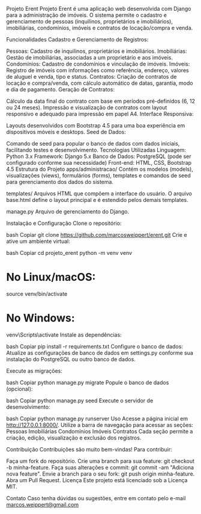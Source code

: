 Projeto Erent
Projeto Erent é uma aplicação web desenvolvida com Django para a administração de imóveis. O sistema permite o cadastro e gerenciamento de pessoas (inquilinos, proprietários e imobiliários), imobiliárias, condomínios, imóveis e contratos de locação/compra e venda.

Funcionalidades
Cadastro e Gerenciamento de Registros:

Pessoas: Cadastro de inquilinos, proprietários e imobiliários.
Imobiliárias: Gestão de imobiliárias, associadas a um proprietário e aos imóveis.
Condomínios: Cadastro de condomínios e vinculação de imóveis.
Imóveis: Registro de imóveis com informações como referência, endereço, valores de aluguel e venda, tipo e status.
Contratos: Criação de contratos de locação e compra/venda, com cálculo automático de datas, garantia, modo e dia de pagamento.
Geração de Contratos:

Cálculo da data final do contrato com base em períodos pré-definidos (6, 12 ou 24 meses).
Impressão e visualização de contratos com layout responsivo e adequado para impressão em papel A4.
Interface Responsiva:

Layouts desenvolvidos com Bootstrap 4.5 para uma boa experiência em dispositivos móveis e desktops.
Seed de Dados:

Comando de seed para popular o banco de dados com dados iniciais, facilitando testes e desenvolvimento.
Tecnologias Utilizadas
Linguagem: Python 3.x
Framework: Django 5.x
Banco de Dados: PostgreSQL (pode ser configurado conforme sua necessidade)
Front-end: HTML, CSS, Bootstrap 4.5
Estrutura do Projeto
apps/administracao/
Contém os modelos (models), visualizações (views), formulários (forms), templates e comandos de seed para gerenciamento dos dados do sistema.

templates/
Arquivos HTML que compõem a interface do usuário. O arquivo base.html define o layout principal e é estendido pelos demais templates.

manage.py
Arquivo de gerenciamento do Django.

Instalação e Configuração
Clone o repositório:

bash
Copiar
git clone https://github.com/marcosweippert/erent.git
Crie e ative um ambiente virtual:

bash
Copiar
cd projeto_erent
python -m venv venv
# No Linux/macOS:
source venv/bin/activate
# No Windows:
venv\Scripts\activate
Instale as dependências:

bash
Copiar
pip install -r requirements.txt
Configure o banco de dados:
Atualize as configurações de banco de dados em settings.py conforme sua instalação do PostgreSQL ou outro banco de dados.

Execute as migrações:

bash
Copiar
python manage.py migrate
Popule o banco de dados (opcional):

bash
Copiar
python manage.py seed
Execute o servidor de desenvolvimento:

bash
Copiar
python manage.py runserver
Uso
Acesse a página inicial em http://127.0.0.1:8000/.
Utilize a barra de navegação para acessar as seções:
Pessoas
Imobiliárias
Condomínios
Imóveis
Contratos
Cada seção permite a criação, edição, visualização e exclusão dos registros.

Contribuição
Contribuições são muito bem-vindas! Para contribuir:

Faça um fork do repositório.
Crie uma branch para sua feature: git checkout -b minha-feature.
Faça suas alterações e commit: git commit -am "Adiciona nova feature".
Envie a branch para o seu fork: git push origin minha-feature.
Abra um Pull Request.
Licença
Este projeto está licenciado sob a Licença MIT.

Contato
Caso tenha dúvidas ou sugestões, entre em contato pelo e-mail marcos.weippert@gmail.com
